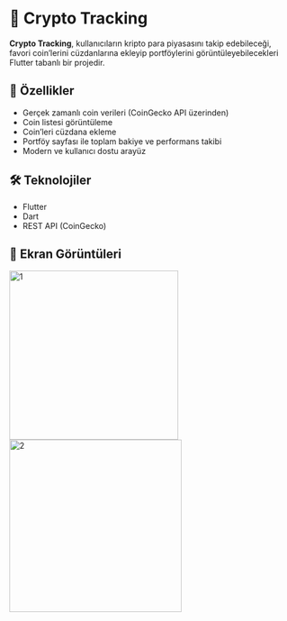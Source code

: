 #  📱 Crypto Tracking

**Crypto Tracking**, kullanıcıların kripto para piyasasını takip edebileceği, favori coin’lerini cüzdanlarına ekleyip portföylerini görüntüleyebilecekleri Flutter tabanlı bir projedir.

## 🚀 Özellikler

-  Gerçek zamanlı coin verileri (CoinGecko API üzerinden)
-  Coin listesi görüntüleme
-  Coin’leri cüzdana ekleme
-  Portföy sayfası ile toplam bakiye ve performans takibi
-  Modern ve kullanıcı dostu arayüz

## 🛠️ Teknolojiler

- Flutter
- Dart
- REST API (CoinGecko)

## 📸 Ekran Görüntüleri
<img src="https://github.com/user-attachments/assets/ef54d2cd-fb03-4bdc-b566-2ada65100bcf" alt="1" width="300"/>
<img src="https://github.com/user-attachments/assets/f4272402-3f90-4569-ac42-4f53eb98fbd6" alt="2" width="306"/>
